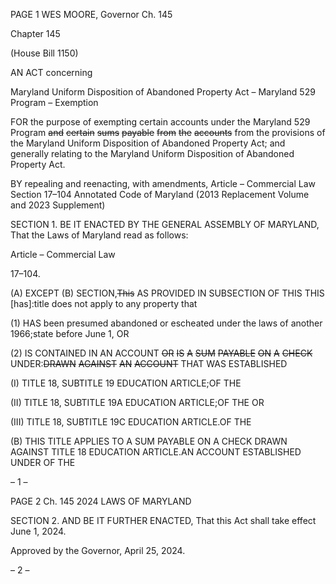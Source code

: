PAGE 1
WES MOORE, Governor Ch. 145

Chapter 145

(House Bill 1150)

AN ACT concerning

Maryland Uniform Disposition of Abandoned Property Act – Maryland 529
Program – Exemption

FOR the purpose of exempting certain accounts under the Maryland 529 Program ~~and~~
~~certain~~ ~~sums~~ ~~payable~~ ~~from~~ ~~the~~ ~~accounts~~ from the provisions of the Maryland Uniform
Disposition of Abandoned Property Act; and generally relating to the Maryland
Uniform Disposition of Abandoned Property Act.

BY repealing and reenacting, with amendments,
Article – Commercial Law
Section 17–104
Annotated Code of Maryland
(2013 Replacement Volume and 2023 Supplement)

SECTION 1. BE IT ENACTED BY THE GENERAL ASSEMBLY OF MARYLAND,
That the Laws of Maryland read as follows:

Article – Commercial Law

17–104.

(A) EXCEPT (B) SECTION,~~This~~ AS PROVIDED IN SUBSECTION OF THIS THIS
[has]:title does not apply to any property that

(1) HAS been presumed abandoned or escheated under the laws of another
1966;state before June 1, OR

(2) IS CONTAINED IN AN ACCOUNT ~~OR~~ ~~IS~~ ~~A~~ ~~SUM~~ ~~PAYABLE~~ ~~ON~~ ~~A~~ ~~CHECK~~
UNDER:~~DRAWN~~ ~~AGAINST~~ ~~AN~~ ~~ACCOUNT~~ THAT WAS ESTABLISHED

(I) TITLE 18, SUBTITLE 19 EDUCATION ARTICLE;OF THE

(II) TITLE 18, SUBTITLE 19A EDUCATION ARTICLE;OF THE OR

(III) TITLE 18, SUBTITLE 19C EDUCATION ARTICLE.OF THE

(B) THIS TITLE APPLIES TO A SUM PAYABLE ON A CHECK DRAWN AGAINST
TITLE 18 EDUCATION ARTICLE.AN ACCOUNT ESTABLISHED UNDER OF THE

– 1 –

PAGE 2
Ch. 145 2024 LAWS OF MARYLAND

SECTION 2. AND BE IT FURTHER ENACTED, That this Act shall take effect June
1, 2024.

Approved by the Governor, April 25, 2024.

– 2 –